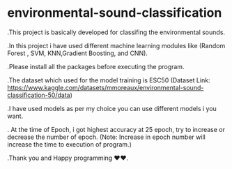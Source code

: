 # environmental-sound-classification
.This project is basically developed for classifing the environmental sounds.

.In this project i have used different machine learning modules like (Random Forest , SVM, KNN,Gradient Boosting, and CNN).

.Please install all the packages before executing the program.

.The dataset which used for the model training is ESC50
 (Dataset Link: https://www.kaggle.com/datasets/mmoreaux/environmental-sound-classification-50/data)

.I have used models as per my choice you can use different models i you want.

. At the time of Epoch, i got highest accuracy at 25 epoch, try to increase or decrease the number of epoch.
(Note: Increase in epoch number will increase the time to execution of program.)


.Thank you and Happy programming ❤️❤️.
